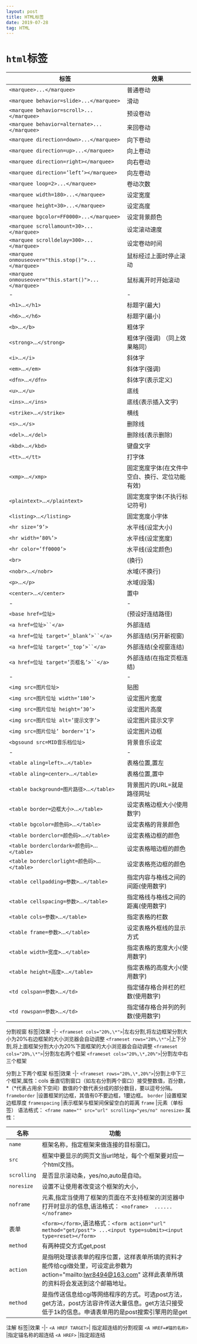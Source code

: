 ```yaml
---
layout: post
title: HTML标签
date: 2019-07-28
tag: HTML
---
```


# `html`标签  

标签|效果
-|-
`<marquee>...</marquee>`|普通卷动
`<marquee behavior=slide>...</marquee>`|滑动
`<marquee behavior=scroll>...</marquee>`|预设卷动
`<marquee behavior=alternate>...</marquee>`|来回卷动
`<marquee direction=down>...</marquee>`|向下卷动
`<marquee direction=up>...</marquee>`|向上卷动
`<marquee direction=right></marquee>`|向右卷动
`<marquee direction=’left’></marquee>`|向左卷动
`<marquee loop=2>...</marquee>`|卷动次数
`<marquee width=180>...</marquee>`|设定宽度
`<marquee height=30>...</marquee>`|设定高度
`<marquee bgcolor=FF0000>...</marquee>`|设定背景颜色
`<marquee scrollamount=30>...</marquee>`|设定滚动速度
`<marquee scrolldelay=300>...</marquee>`|设定卷动时间
`<marquee οnmοuseοver="this.stop()">...</marquee>`|鼠标经过上面时停止滚动
`<marquee οnmοuseοver="this.start()">...</marquee>`|鼠标离开时开始滚动
-|-
`<h1>`...`</h1>`|标题字(最大)
`<h6>`...`</h6>`|标题字(最小)
`<b>`...`</b>`|粗体字
`<strong>`...`</strong>`|粗体字(强调) （同上效果略同）
`<i>`...`</i>`|斜体字
`<em>`...`</em>`|斜体字(强调)
`<dfn>`...`</dfn>`|斜体字(表示定义)
`<u>`...`</u>`|底线
`<ins>`...`</ins>`|底线(表示插入文字)
`<strike>`...`</strike>`|横线
`<s>`...`</s>`|删除线
`<del>`...`</del>`|删除线(表示删除)
`<kbd>`...`</kbd>`|键盘文字
`<tt>`...`</tt>`|打字体
`<xmp>`...`</xmp>`|固定宽度字体(在文件中空白、换行、定位功能有效)
`<plaintext>`...`</plaintext>`|固定宽度字体(不执行标记符号)
`<listing>`...`</listing>`|固定宽度小字体
`<hr size=’9’>`|水平线(设定大小)
`<hr width=’80%’>`|水平线(设定宽度)
`<hr color=’ff0000’>`|水平线(设定颜色)
`<br>`|(换行)
`<nobr>`...`</nobr>`|水域(不换行)
`<p>`...`</p>`|水域(段落)
`<center>`...`</center>`|置中
-|-
`<base href=位址>`|(预设好连结路径)
`<a href=位址>``</a>`|外部连结
`<a href=位址 target=’_blank’>``</a>`|外部连结(另开新视窗)
`<a href=位址 target=’_top’>``</a>`|外部连结(全视窗连结)
`<a href=位址 target=’页框名’>``</a>`|外部连结(在指定页框连结)
-|-
`<img src=图片位址>`|贴图
`<img src=图片位址 width=’180’>`|设定图片宽度
`<img src=图片位址 height=’30’>`|设定图片高度
`<img src=图片位址 alt=’提示文字’>`|设定图片提示文字
`<img src=图片位址’ border=’1’>`|设定图片边框
`<bgsound src=MID音乐档位址>`|背景音乐设定
-|-
`<table aling=left>`...`</table>`|表格位置,置左
`<table aling=center>`...`</table>`|表格位置,置中
`<table background=图片路径>`...`</table>`|背景图片的URL=就是路径网址
`<table border=边框大小>`...`</table>`|设定表格边框大小(使用数字)
`<table bgcolor=颜色码>`...`</table>`|设定表格的背景颜色
`<table borderclor=颜色码>`...`</table>`|设定表格边框的颜色
`<table borderclordark=颜色码>`...`</table>`|设定表格暗边框的颜色
`<table borderclorlight=颜色码>`...`</table>`|设定表格亮边框的颜色
`<table cellpadding=参数>`...`</table>`|指定内容与格线之间的间距(使用数字)
`<table cellspacing=参数>`...`</table>`|指定格线与格线之间的距离(使用数字)
`<table cols=参数>`...`</table>`|指定表格的栏数
`<table frame=参数>`...`</table>`|设定表格外框线的显示方式
`<table width=宽度>`...`</table>`|指定表格的宽度大小(使用数字)
`<table height=高度>`...`</table>`|指定表格的高度大小(使用数字)
`<td colspan=参数>`...`</td>`|指定储存格合并栏的栏数(使用数字)
`<td rowspan=参数>`...`</td>`|指定储存格合并列的列数(使用数字)

分割视窗
标签|效果
-|-
`<frameset cols="20%,\*">`|左右分割,将左边框架分割大小为20%右边框架的大小浏览器会自动调整
`<frameset rows="20%,\*">`|上下分割,将上面框架分割大小为20%下面框架的大小浏览器会自动调整
`<frameset cols="20%,\*">`|分割左右两个框架
`<frameset cols="20%,\*,20%">`|分割左中右三个框架

分割上下两个框架
标签|效果
-|-
`<frameset rows="20%,\*,20%">`|分割上中下三个框架,属性：cols 垂直切割窗口（如左右分割两个窗口）接受整数值，百分数，\*（\*代表占用余下空间）数值的个数代表分成的部分数目，要以逗号分隔。
`frameborder` |设置框架的边框，其值有0不要边框，1要边框。
`border` |设置框架边框厚度
`framespacing` |表示框架与框架间保留空白的距离
`frame` |元素（单标签）
语法格式：
`<frame name="" src="url" scrolling="yes/no" noresize>`
属性：

名称|功能
-|-
`name` |框架名称，指定框架来做连接的目标窗口。
`src` |框架中要显示的网页文当url地址，每个个框架要对应一个html文挡。
`scrolling` |是否显示滚动条，yes/no,auto是自动。
`noresize`| 设置不让使用者改变这个框架的大小，
`noframe`|元素,指定当使用了框架的页面在不支持框架的浏览器中打开时显示的信息,语法格式：  `<noframe>  ......</noframe>`
表单|`<form></form>`,语法格式：`<form action="url" method="get/post"> ...<input type=submit><input type=reset></form>`
`method`|有两种提交方式get,post
`action` |是指明处理该表单的程序位置，这样表单所填的资料才能传给cgi做处里，可设定此参数为action="mailto:lwr8494@163.com" 这样此表单所填的资料将会发送到这个邮箱地址。
`method`| 是指传送信息给cgi等网络程序的方式。可选post方法，get方法，post方法容许传送大量信息。get方法只接受低于1k的信息。申请表单用的是post搜索引擎用的是get

注解
标签|效果
-|-
`<A HREF TARGET>`| 指定超连结的分割视窗
`<A HREF=#锚的名称>` |指定锚名称的超连结
`<A HREF>` |指定超连结
